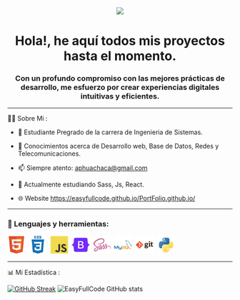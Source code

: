 <div id="header" align="center">
    <img src="https://media.giphy.com/media/qgQUggAC3Pfv687qPC/giphy.gif" width="200"/>
    <h1 align="center">Hola!, he aquí todos mis proyectos hasta el momento.</h1>
    <h3 align="center">Con un profundo compromiso con las mejores prácticas de desarrollo, me esfuerzo por crear experiencias digitales intuitivas y eficientes.</h3>
</div>

---

👨‍💻 Sobre Mi :
- 📝 Estudiante Pregrado de la carrera de Ingenieria de Sistemas.

- 💬 Conocimientos acerca de Desarrollo web, Base de Datos, Redes y Telecomunicaciones.

- 📫 Siempre atento: aphuachaca@gmail.com

- 🌱 Actualmente estudiando Sass, Js, React.

- 🌐 Website https://easyfullcode.github.io/PortFolio.github.io/

---

<div align="left">
    <h3> 🔨 Lenguajes y herramientas:</h3>
    <div>
        <img src="https://github.com/devicons/devicon/blob/master/icons/html5/html5-original.svg" title="HTML5" alt="HTML" width="40" height="40"/>&nbsp;
         <img src="https://github.com/devicons/devicon/blob/master/icons/css3/css3-plain-wordmark.svg" title="CSS3" alt="CSS" width="40" height="40"/>&nbsp;
          <img src="https://github.com/devicons/devicon/blob/master/icons/javascript/javascript-original.svg" title="JavaScript" alt="JavaScript" width="40" height="40"/>&nbsp;
           <img src="https://github.com/devicons/devicon/blob/master/icons/bootstrap/bootstrap-plain.svg" title="BootStrap" alt="BootStrap" width="40" height="40"/>&nbsp;
            <img src="https://github.com/devicons/devicon/blob/master/icons/sass/sass-original.svg" title="Sass" alt="Sass" width="40" height="40"/>&nbsp;
             <img src="https://github.com/devicons/devicon/blob/master/icons/mysql/mysql-original-wordmark.svg" title="MySQL" alt="MySQL" width="40" height="40"/>&nbsp;
              <img src="https://github.com/devicons/devicon/blob/master/icons/git/git-original-wordmark.svg" title="Git" alt="Git" width="40" height="40"/>&nbsp;
               <img src="https://github.com/devicons/devicon/blob/master/icons/python/python-original.svg" title="Python" alt="Python" width="40" height="40"/>&nbsp;
               
---

📊 Mi Estadística :

[![GitHub Streak](http://github-readme-streak-stats.herokuapp.com?user=EasyFullCode&theme=windows-dark&locale=es&mode=weekly)](https://git.io/streak-stats)
![EasyFullCode GitHub stats](https://github-readme-stats.vercel.app/api?username=EasyFullCode&show_icons=true&theme=radical)
